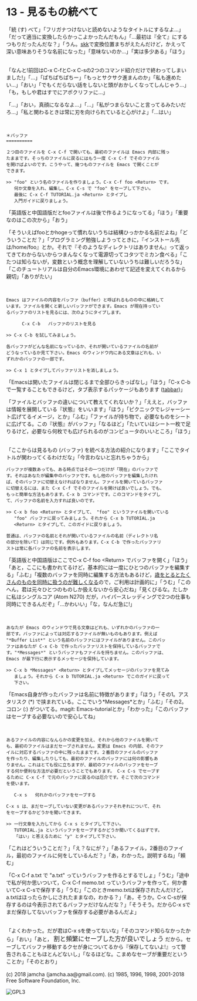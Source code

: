 

# 13 - 見るもの統べて

「統 (す) べて」「フリガナつけないと読めないようなタイトルにするなよ…」「だって適当に変換したらかっこよかったんだもん」「…最初は『全て』にするつもりだったんだな？」「うん。[skk](http://openlab.ring.gr.jp/skk/ddskk-ja.html)で変換位置まちがえたんだけど，かえって深い意味ありそうな名前になった」「意味ないのか…」「実は多少ある」「ほう」  

<br>  
「なんと!前回はC-x C-fとC-x C-sの2つのコマンド紹介だけで終わってしまいました!」「…」「ぱちぱちぱちー」「もっとサクサク進まんのか」「私も進めたい…」「おい」「でもくだらない話をしないと頭がおかしくなってしんじゃう…」「も，もしや君はすでにアポクリファに…」  

「…」「おい，真顔になるなよ…」「…」「私がつまらないこと言ってるみたいだろ…」「私と関わるときは常に刃を向けられていると心がけよ」「…はい」  

<br>  

    ＊バッファ
    ==========
    
    ２つ目のファイルを C-x C-f で開いても、最初のファイルは Emacs 内部に残っ
    たままです。そっちのファイルに戻るにはもう一度 C-x C-f でそのファイル
    を開けばよいのです。こうやって、幾つものファイルを Emacs で開くことが
    できます。
    
    >> "foo" という名のファイルを作りましょう。C-x C-f foo <Return> です。
       何か文章を入れ、編集し、C-x C-s で "foo" をセーブして下さい。
       最後に C-x C-f TUTORIAL.ja <Return> とタイプし
       入門ガイドに戻りましょう。

「英語版と中国語版だとfooファイルは後で作るようになってる」「ほう」「重要なのはこの次から」「おう」  

「そういえばfooとかhogeって慣れないうちは結構ひっかかる名前だよね」「どういうことだ？」「プログラミング勉強しようってときに，『インストール先は/home/foo』とか。それで『そのようなディレクトリはありません』って返ってきてわからないからつまんなくなって電源切ってコタツでミカン食べる」「こたつは知らないが，変数という概念を理解していないうちは難しいだろうな」「このチュートリアルは自分のEmacs環境にあわせて記述を変えてくれるから親切」「ありがたい」  

<br>  

    Emacs はファイルの内容をバッファ（buffer）と呼ばれるものの中に格納して
    います。ファイルを開くと新しいバッファができます。Emacs が現在持ってい
    るバッファのリストを見るには、次のようにタイプします。
    
          C-x C-b   バッファのリストを見る
    
    >> C-x C-b を試してみましょう。
    
    各バッファがどんな名前になっているか、それが開いているファイルの名前が
    どうなっているか見て下さい。Emacs のウィンドウ内にある文章はどれも、い
    ずれかのバッファの一部です。
    
    >> C-x 1 とタイプしてバッファリストを消しましょう。

「Emacsは開いたファイルは閉じるまで全部ひらきっぱなし」「ほう」「C-x C-bで一覧することもできるけど，タブ表示するパッケージもあります ([tabbar](https://github.com/dholm/tabbar))」  

「ファイルとバッファの違いについて教えてくれないか？」「ええと，バッファは情報を展開している『状態』をいいます」「ほう」「ピクニックでレジャーシート広げてるイメージ，とか」「ふむ」「ファイルが持ち物で，必要なものをシートに広げてる。この『状態』がバッファ」「なるほど」「たいていはシート一枚で足りるけど，必要なら何枚でも広げられるのがコンピュータのいいところ」「ほう」  

<br>  
「ここからは見るもの (バッファ) を統べる方法の紹介になります」「ここでタイトルが関わってくるわけだな」「今言わないと忘れちゃうから」  

<br>  

    バッファが複数あっても、ある時点ではその一つだけが「現在」のバッファで
    す。それはあなたが編集中のバッファです。もし他のバッファを編集したけれ
    ば、そのバッファに切替えなければなりません。ファイルを開いているバッファ
    に切替えるには、また C-x C-f でそのファイルを開けば良いでしょう。でも、
    もっと簡単な方法もあります。C-x b コマンドです。このコマンドをタイプし
    て、バッファの名前を入力すれば良いのです。
    
    >> C-x b foo <Return> とタイプして、 "foo" というファイルを開いている
       "foo" バッファに戻ってみましょう。それから C-x b TUTORIAL.ja
       <Return> とタイプして、このガイドに戻りましょう。
    
    普通は、バッファの名前とそれが開いているファイルの名前（ディレクトリ名
    の部分を除いて）は同じです。例外もあります。C-x C-b で作ったバッファリ
    ストは常に各バッファの名前を表示します。

「英語版と中国語版はここでC-x C-f foo &lt;Return&gt; でバッファを開く」「ほう」「あと，ここにも書かれてるけど，基本的には一度にひとつのバッファを編集する」「ふむ」「複数のバッファを同時に編集する方法もあるけど，[歳をとるとたくさんのものを同時に扱うのが難しくなる](https://mm.hyuki.net/n/neb44dd5e6e30)ので，ご利用は計画的に」「うむ」「このへん，君は元々ひとつのものしか扱えないから安心だね」「見くびるな。たしかに私はシングルコア (Atom N270) だが，ハイパースレッディングで2つの仕事も同時にできるんだぞ」「…かわいい」「な，なんだ急に!」  

<br>  

    あなたが Emacs のウィンドウで見る文章はどれも、いずれかのバッファの一
    部です。バッファによっては対応するファイルが無いものもあります。例えば
    "*Buffer List*" という名前のバッファにはファイルがありません。このバッ
    ファはあなたが C-x C-b で作ったバッファリストを保持しているバッファで
    す。"*Messages*" というバッファもファイルを持ちません。このバッファは、
    Emacs が最下行に表示するメッセージを保持しています。
    
    >> C-x b *Messages* <Return> とタイプしてメッセージのバッファを見てみ
       ましょう。それから C-x b TUTORIAL.ja <Return> でこのガイドに戻って
       下さい。

「Emacs自身が作ったバッファは名前に特徴があります」「ほう」「その1。アスタリスク (\*) で挟まれている。ここでいう\*Messages\*とか」「ふむ」「その2。コロン (:) がついてる。magit: Emacs-tutorialとか」「わかった」「このバッファはセーブする必要ないので安心してね」  

<br>  

    あるファイルの内容になんらかの変更を加え、それから他のファイルを開いて
    も、最初のファイルはまだセーブされません。変更は Emacs の内部、そのファ
    イルに対応するバッファの中に残ったままです。２番目のファイルのバッファ
    を作ったり、編集したりしても、最初のファイルのバッファには何の影響もあ
    りません。これはとても役に立ちますが、最初のファイルのバッファをセーブ
    する何か便利な方法が必要だということでもあります。 C-x C-s でセーブす
    るために C-x C-f で元のバッファに戻るのは厄介です。そこで次のコマンド
    を使います。
    
       C-x s   何れかのバッファをセーブする
    
    C-x s は、まだセーブしていない変更があるバッファそれぞれについて、それ
    をセーブするかどうかを聞いてきます。
    
    >> 一行文章を入力してから C-x s とタイプして下さい。
       TUTORIAL.ja というバッファをセーブするかどうか聞いてくるはずです。
       「はい」と答えるために "y" とタイプして下さい。

「これはどういうことだ？」「え？なにが？」「あるファイル，2番目のファイル，最初のファイルに何をしているんだ？」「あ，わかった。説明するね」「頼む」  

「C-x C-f a.txt で "a.txt" っていうバッファを作るとするでしょ」「うむ」「途中で私が何か思いついて，C-x C-f memo.txt っていうバッファを作って，何か書いてC-x C-sで保存する」「うむ」「このときmemo.txtは保存されたんだけど，a.txtはほったらかしにされたままなの，わかる？」「あ，そうか。C-x C-sが保存するのは今表示されてるバッファだけなんだな？」「そうそう。だからC-x sでまだ保存してないバッファを保存する必要があるんだよ」  

<br>  
「よくわかった。だが君はC-x sを使ってないな」「そのコマンド知らなかったから」「おい」「あと，  <span style="font-size: 120%;">割と頻繁にセーブした方が良いでしょう</span> だから。セーブしてバッファ移動するクセが身についてるから『保存してないよ!』って警告されることもほとんどないし」「なるほどな。こまめなセーブが重要だということか」「そのとおり」  

<br>  
<br>  
(c) 2018 jamcha (jamcha.aa@gmail.com). (c) 1985, 1996, 1998, 2001-2018 Free Software Foundation, Inc.  

![GPL3](https://www.gnu.org/graphics/gplv3-88x31.png)  

